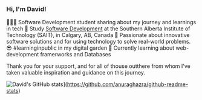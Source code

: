 ### Hi, I'm David! 

👩🏻‍💻 Software Development student sharing about my journey and learnings in tech
🏫 Study [Software Development](https://catalog.sait.ca/preview_program.php?catoid=172&poid=36745) at the Southern Alberta Institute of Technology (SAIT), in Calgary, AB, Canada
🌳 Passionate about innovative software solutions and for using technology to solve real-world problems. 
😎 #learninginpublic in my digital garden
💭 Currently learning about web-development framerworks and Databases

Thank you for your support, and for all of thouse outthere from whom I've taken valuable
inspiration and guidance on this journey. 


![David's GitHub stats](https://github-readme-stats.vercel.app/api?username=davidpal3c&show_icons=true&theme=radical)](https://github.com/anuraghazra/github-readme-stats)

